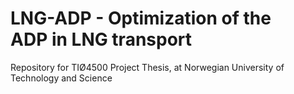 # LNG-ADP - Optimization of the ADP in LNG transport
Repository for TIØ4500 Project Thesis, at Norwegian University of Technology and Science

